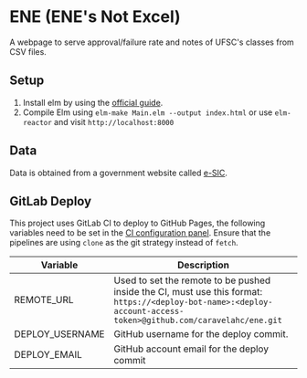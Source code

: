 # ENE (ENE's Not Excel)

A webpage to serve approval/failure rate and notes of UFSC's classes from CSV files.

## Setup
1. Install elm by using the [official guide](https://guide.elm-lang.org/install.html).
2. Compile Elm using
`elm-make Main.elm --output index.html`
or use `elm-reactor` and visit `http://localhost:8000`

## Data
Data is obtained from a government website called [e-SIC](https://esic.cgu.gov.br/).

## GitLab Deploy
This project uses GitLab CI to deploy to GitHub Pages, the following variables need to be set in the [CI configuration panel](https://gitlab.com/caravelahc/ene/-/settings/ci_cd).
Ensure that the pipelines are using `clone` as the git strategy instead of `fetch`.

Variable|Description
|-|-|
REMOTE_URL|Used to set the remote to be pushed inside the CI, must use this format: `https://<deploy-bot-name>:<deploy-account-access-token>@github.com/caravelahc/ene.git`
DEPLOY_USERNAME|GitHub username for the deploy commit.
DEPLOY_EMAIL|GitHub account email for the deploy commit
